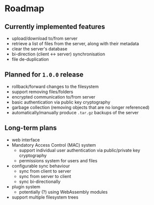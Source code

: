 # Roadmap 
## Currently implemented features
* upload/download to/from server
* retrieve a list of files from the server, along with their metadata
* clear the server's database
* bi-direction (client <-> server) synchronisation
* file de-duplication

## Planned for `1.0.0` release
* rollback/forward changes to the filesystem
* support removing files/folders
* encrypted communication to/from server
* basic authentication via public key cryptography
* garbage collection (removing objects that are no longer referenced)
* automatically/manually produce `.tar.gz` backups of the server

## Long-term plans
* web interface
* Mandatory Access Control (MAC) system
    * support individual user authentication via public/private key cryptography
    * permissions system for users and files
* configurable sync behaviour
    * sync from client to server
    * sync from server to client
    * sync bi-directionally
* plugin system
    * potentially (?) using WebAssembly modules
* support multiple filesystem trees